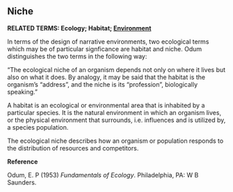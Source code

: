 ## Niche

**RELATED TERMS: Ecology; Habitat; [Environment](https://github.com/narrative-environments/CourseCompendium/blob/main/Environment.md)**

In terms of the design of narrative environments, two ecological terms which may be of particular signficance are habitat and niche. Odum distinguishes the two terms in the following way: 

“The ecological niche of an organism depends not only on where it lives but also on what it does. By analogy, it may be said that the habitat is the organism’s “address”, and the niche is its “profession”, biologically speaking.”

A habitat is an ecological or environmental area that is inhabited by a particular species. It is the natural environment in which an organism lives, or the physical environment that surrounds, i.e. influences and is utilized by, a species population.

The ecological niche describes how an organism or population responds to the distribution of resources and competitors.

**Reference**

Odum, E. P (1953) _Fundamentals of Ecology_. Philadelphia, PA: W B Saunders.
